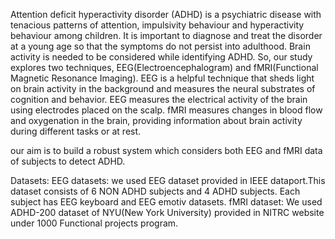 Attention deficit hyperactivity disorder (ADHD) is a psychiatric disease with tenacious patterns of attention, impulsivity behaviour and hyperactivity behaviour among children.
It is important to diagnose and treat the disorder at a young age so that the symptoms do not persist into adulthood.
Brain activity is needed to be considered while identifying ADHD. So, our study explores two techniques, EEG(Electroencephalogram) and fMRI(Functional Magnetic Resonance Imaging).
EEG is a helpful technique that sheds light on brain activity in the background and measures the neural substrates of cognition and behavior.
EEG measures the electrical activity of the brain using electrodes placed on the scalp. 
fMRI measures changes in blood flow and oxygenation in the brain, providing information about brain activity during different tasks or at rest.

our aim is to build a robust system which considers both EEG and fMRI data of subjects to detect ADHD.

Datasets:
EEG datasets:
we used EEG dataset provided in IEEE dataport.This dataset consists of 6 NON ADHD subjects and 4 ADHD subjects. Each subject has EEG keyboard and EEG emotiv datasets.
fMRI dataset:
We used ADHD-200 dataset of NYU(New York University) provided in NITRC website under 1000 Functional projects program.
